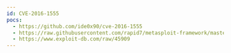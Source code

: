 ```yaml
---
id: CVE-2016-1555
pocs:
  - https://github.com/ide0x90/cve-2016-1555
  - https://raw.githubusercontent.com/rapid7/metasploit-framework/master/modules/exploits/linux/http/netgear_unauth_exec.rb
  - https://www.exploit-db.com/raw/45909
---
```

